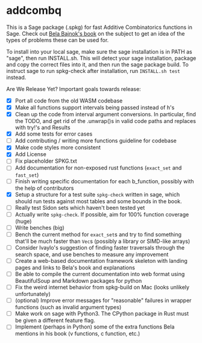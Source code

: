 # addcombq

This is a Sage package (.spkg) for fast Additive Combinatorics functions in Sage. Check out [Bela Bajnok's book](https://arxiv.org/pdf/1705.07444.pdf) on the subject to get an idea of the types of problems these can be used for.

To install into your local sage, make sure the sage installation is in PATH as "sage", then run INSTALL.sh. This will detect your sage installation, package and copy the correct files into it, and then run the sage package build. To instruct sage to run spkg-check after installation, run `INSTALL.sh test` instead.

Are We Release Yet? Important goals towards release:

- [x] Port all code from the old WASM codebase
- [x] Make all functions support intervals being passed instead of h's
- [x] Clean up the code from interval argument conversions. In particular, find the TODO, and get rid of the .unwrap()s in valid code paths and replaces with try!'s and Results
- [x] Add some tests for error cases
- [ ] Add contributing / writing more functions guideline for codebase
- [x] Make code styles more consistent
- [x] Add License
- [ ] Fix placeholder SPKG.txt
- [ ] Add documentation for non-exposed rust functions (`exact_set` and `fast_set`)
- [ ] Finish writing specific documentation for each b_function, possibly with the help of contributors
- [x] Setup a structure for a test suite `spkg-check` written in sage, which should run tests against most tables and some bounds in the book.
- [ ] Really test Sidon sets which haven't been tested yet
- [ ] Actually write `spkg-check`. If possible, aim for 100% function coverage (huge)
- [ ] Write benches (big)
- [ ] Bench the current method for `exact_set`s and try to find something that'll be much faster than `Vec`s (possibly a library or SIMD-like arrays)
- [ ] Consider Ivaylo's suggestion of finding faster traversals through the search space, and use benches to measure any improvement
- [ ] Create a web-based documentation framework skeleton with landing pages and links to Bela's book and explanations
- [ ] Be able to compile the current documentation into web format using BeautifulSoup and Markdown packages for python
- [ ] Fix the weird internet behavior from spkg-build on Mac (looks unlikely unfortunately)
- [ ] (optional) Improve error messages for "reasonable" failures in wrapper functions (such as invalid argument types)
- [ ] Make work on sage with Python3. The CPython package in Rust must be given a different feature flag.
- [ ] Implement (perhaps in Python) some of the extra functions Bela mentions in his book (v functions, c function, etc.)
